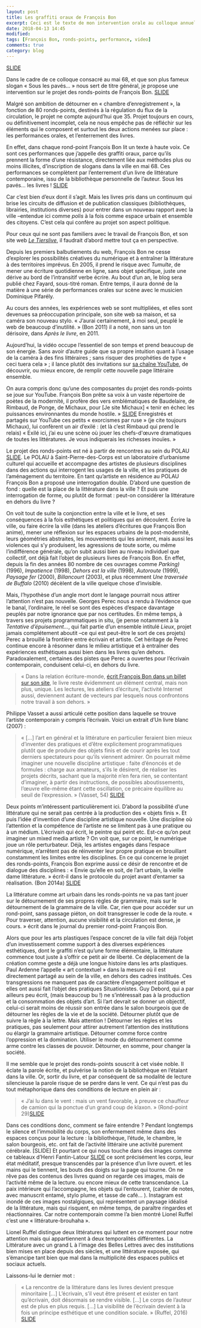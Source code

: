 ```yaml
---
layout: post
title: Les graffiti oraux de François Bon
excerpt: Ceci est le texte de mon intervention orale au colloque annuel 20th/21st French And Francophone Studies qui cette année a eu lieu à Brown, Providence, RI.
date: 2018-04-13 14:45
modified:
tags: [François Bon, ronds-points, performance, video]
comments: true
category: blog
---
```


[SLIDE](https://ss4ws.github.io/my_collections/presentation/Brown/#/)

Dans le cadre de ce colloque consacré au mai 68, et que son plus fameux slogan « Sous les pavés… » nous sert de titre général, je propose une intervention sur le projet des ronds-points de François Bon. [SLIDE](https://ss4ws.github.io/my_collections/presentation/Brown/#/1)

Malgré son ambition de détourner en « chambre d’enregistrement », la fonction de 80 ronds-points, destinés à la régulation du flux de la circulation, le projet ne compte aujourd’hui que 35. Projet toujours en cours, ou définitivement incomplet, cela ne nous empêche pas de réfléchir sur les éléments qui le composent et surtout les deux actions menées sur place : les performances orales, et l’enterrement des livres.

En effet, dans chaque rond-point François Bon lit un texte à haute voix. Ce sont ces performances que j’appelle des graffiti oraux, parce qu’ils prennent la forme d’une résistance, directement liée aux méthodes plus ou moins illicites, d’inscription de slogans dans la ville en mai 68. Ces performances se complètent par l’enterrement d’un livre de littérature contemporaine, issu de la bibliothèque personnelle de l’auteur. Sous les pavés… les livres ! [SLIDE](https://ss4ws.github.io/my_collections/presentation/Brown/#/2)

Car c’est bien d’eux dont il s’agit. Mais les livres pris dans un continuum qui brise les circuits de diffusion et de publication classiques (bibliothèques, librairies, institutions diverses) pour entrer dans un nouveau rapport avec la ville –entendue ici comme _polis_ à la fois comme espace urbain et ensemble des citoyens. C’est cela qui confère au projet son aspect politique.  

Pour ceux qui ne sont pas familiers avec le travail de François Bon, et son site web [_Le Tierslive_](http://www.tierslivre.net/), il faudrait d’abord mettre tout ça en perspective.

Depuis les premiers balbutiements du web, François Bon ne cesse d’explorer les possibilités créatives du numérique et à entraîner la littérature à des territoires imprévus. En 2005, il prend le risque avec _Tumulte_, de mener une écriture quotidienne en ligne, sans objet spécifique, juste une dérive au bord de l’intransitif verbe écrire. Au bout d’un an, le blog sera publié chez Fayard, sous-titré roman. Entre temps, il aura donné de la matière à une série de performances orales sur scène avec le musicien Dominique Pifarély.

Au cours des années, les expériences web se sont multipliées, et elles sont devenues sa préoccupation principale, son site web sa maison, et sa caméra son nouveau stylo. « J’aurai certainement, à moi seul, peuplé le web de beaucoup d’inutilité. » (Bon 2011) il a noté, non sans un ton dérisoire, dans _Après le livre_, en 2011.

Aujourd’hui, la vidéo occupe l’essentiel de son temps et prend beaucoup de son énergie. Sans avoir d’autre guide que sa propre intuition quant à l’usage de la caméra à des fins littéraires ; sans risquer des prophéties de type « ceci tuera cela » ; il lance plutôt des invitations sur [sa chaîne YouTube](https://www.youtube.com/user/tierslivre), de découvrir, ou mieux encore, de remplir cette nouvelle page littéraire ensemble.

On aura compris donc qu’une des composantes du projet des ronds-points se joue sur YouTube. François Bon prête sa voix à un vaste répertoire de poètes de la modernité, il profère des vers emblématiques de Baudelaire, de Rimbaud, de Ponge, de Michaux, pour [Je site Michaux] « tenir en échec les puissances environnantes du monde hostile. » [SLIDE](https://ss4ws.github.io/my_collections/presentation/Brown/#/2) Enregistrés et partagés sur YouTube ces petits « exorcismes par ruse » (je cite toujours Michaux), lui confèrent un air d’exilé : (et là c’est Rimbaud qui prend le relais) « Exilé ici, j’ai eu une scène où jouer les chefs-d'œuvre dramatiques de toutes les littératures. Je vous indiquerais les richesses inouïes. »   

Le projet des ronds-points est né à partir de rencontres au sein du POLAU [SLIDE](https://ss4ws.github.io/my_collections/presentation/Brown/#/4). Le POLAU à Saint-Pierre-des-Corps est un laboratoire d’urbanisme culturel qui accueille et accompagne des artistes de plusieurs disciplines dans des actions qui interrogent les usages de la ville, et les pratiques de l’aménagement du territoire. En tant qu’artiste en résidence au POLAU François Bon a proposé une interrogation double. D’abord une question de fond : quelle est la place de la littérature dans la ville ? Et puis une interrogation de forme, ou plutôt de format : peut-on considérer la littérature en dehors du livre ?

On voit tout de suite la conjonction entre la ville et le livre, et ses conséquences à la fois esthétiques et politiques qui en découlent. Écrire la ville, ou faire écrire la ville (dans les ateliers d’écritures que François Bon anime), mener une réflexion sur les espaces urbains de la post-modernité, leurs géométries abstraites, les mouvements qui les animent, mais aussi les violences qui s’y produisent, les agressions de toute sorte, ou même l’indifférence générale, qu’on subit aussi bien au niveau individuel que collectif, ont déjà fait l’objet de plusieurs livres de François Bon. En effet, depuis la fin des années 80 nombre de ces ouvrages comme _Parking)_ (1996), _Impatience_ (1998), _Dehors est la ville_ (1998), _Autoroute_ (1999), _Paysage fer_ (2000), _Billancourt_ (2003), et plus récemment _Une traversée de Buffalo_ (2010) décèlent de la ville quelque chose d’invisible.

Mais, l’hypothèse d’un angle mort dont le langage pourrait nous attirer l’attention n’est pas nouvelle. Georges Perec nous a rendu à l’évidence que le banal, l’ordinaire, le réel se sont des espèces d’espace davantage peuplés par notre ignorance que par nos certitudes. En même temps, à travers ses projets programmatiques in situ, (je pense notamment à la _Tentative d’épuisement..._, qui fait partie d’un ensemble intitulé _Lieux_, projet jamais complétement aboutit –ce qui est peut-être le sort de ces projets) Perec a brouillé la frontière entre écrivain et artiste. Cet héritage de Perec continue encore à résonner dans le milieu artistique et à entraîner des expériences esthétiques aussi bien dans les livres qu’en dehors. Paradoxalement, certaines des pistes que Perec a ouvertes pour l’écrivain contemporain, conduisent celui-ci, en dehors du livre.

> « Dans la relation écriture-monde, [écrit François Bon dans un billet sur son site](http://www.tierslivre.net/spip/spip.php?article890), le livre reste évidemment un élément central, mais non plus, unique. Les lectures, les ateliers d’écriture, l’activité Internet aussi, deviennent autant de vecteurs par lesquels nous confrontons notre travail à son dehors. »

Philippe Vasset a aussi articulé cette position dans laquelle se trouve l’artiste contemporain y compris l’écrivain. Voici un extrait d’Un livre blanc (2007) :    
> « […] l’art en général et la littérature en particulier feraient bien mieux d’inventer des pratiques et d’être explicitement programmatiques plutôt que de produire des objets finis et de courir après les tout derniers spectateurs pour qu’ils viennent admirer. On pourrait même imaginer une nouvelle discipline artistique : faite d’énoncés et de formules : charge aux amateurs, s’ils le désirent, de réaliser les projets décrits, sachant que la majorité n’en fera rien, se contentant d’imaginer, à partir des instructions, de possibles aboutissements, l’œuvre elle-même étant cette oscillation, ce précaire équilibre au seuil de l’expression. » (Vasset, 54) [SLIDE](https://ss4ws.github.io/my_collections/presentation/Brown/#/4)

Deux points m’intéressent particulièrement ici. D’abord la possibilité d’une littérature qui ne serait pas centrée à la production des « objets finis ». Et puis l’idée d’invention d’une discipline artistique nouvelle. Une discipline où l’attention et la compétence de l’artiste ne se limitent pas à une pratique ou à un médium. L’écrivain qui écrit, le peintre qui peint etc. Est-ce qu’on peut imaginer un mixed media artiste ? On voit que, sur ce point, le numérique joue un rôle perturbateur. Déjà, les artistes engagés dans l’espace numérique, n’arrêtent pas de réinventer leur propre pratique en brouillant constamment les limites entre les disciplines. En ce qui concerne le projet des ronds-points, François Bon exprime aussi ce désir de rencontre et de dialogue des disciplines : « Envie qu’elle en soit, de l’art urbain, la vieille dame littérature. » écrit-il dans le protocole du projet avant d’entamer sa réalisation. (Bon 2014a) [SLIDE](https://ss4ws.github.io/my_collections/presentation/Brown/#/6)

La littérature comme art urbain dans les ronds-points ne va pas tant jouer sur le détournement de ses propres règles de grammaire, mais sur le détournement de la grammaire de la ville. Car, rien que pour accéder sur un rond-point, sans passage piéton, on doit transgresser le code de la route. « Pour traverser, attention, aucune visibilité et la circulation est dense, je cours. » écrit dans le journal du premier rond-point François Bon.

Alors que pour les arts plastiques l’espace concret de la ville fait déjà l’objet d’un investissement comme support à des diverses expériences esthétiques, dont le graffiti n’est qu’une forme élémentaire, la littérature commence tout juste à s’offrir ce petit air de liberté. Ce déplacement de la création comme geste a déjà une longue histoire dans les arts plastiques. Paul Ardenne l’appelle « art contextuel » dans la mesure où il est directement partagé au sein de la ville, en dehors des cadres institués. Ces transgressions ne manquent pas de caractère d’engagement politique et elles ont aussi fait l’objet des pratiques Situationistes. Guy Debord, qui a par ailleurs peu écrit, (mais beaucoup bu !) ne s’intéressait pas à la production et la consommation des objets d’art. Si l’art devrait se donner un objectif, celui-ci serait moins de réussir son entrée dans le salon bourgeois que de détourner les règles de la vie et de la société.  Détourner plutôt que de suivre la règle à la lettre. Mais attention ! Détourner les règles et les pratiques, pas seulement pour attirer autrement l’attention des institutions ou élargir la grammaire artistique. Détourner comme force contre l’oppression et la domination. Utiliser le mode du détournement comme arme contre les classes de pouvoir. Détourner, en somme, pour changer la société.

Il me semble que le projet des ronds-points souscrit à cet visée noble. Il éclate la parole écrite, et pulvérise la notion de la bibliothèque en l’étalant dans la ville. Or, sortir du livre, et par conséquent de sa modalité de lecture silencieuse la parole risque de se perdre dans le vent. Ce qui n’est pas du tout métaphorique dans des conditions de lecture en plein air :

> « J’ai lu dans le vent : mais un vent favorable, à preuve ce chauffeur de camion qui la ponctue d’un grand coup de klaxon. » (Rond-point 29)[SLIDE](https://ss4ws.github.io/my_collections/presentation/Brown/#/7)

Dans ces conditions donc, comment se faire entendre ? Pendant longtemps le silence et l’immobilité du corps, son enfermement même dans des espaces conçus pour la lecture : la bibliothèque, l’étude, le chambre, le salon bourgeois, etc. ont fait de l’activité littéraire une activité purement cérébrale. [SLIDE] Et pourtant ce qui nous touche dans des images comme ce tableaux d’Henri Fantin-Latour [SLIDE](https://ss4ws.github.io/my_collections/presentation/Brown/#/8) ce sont précisément les corps, leur état méditatif, presque transcendés par la présence d’un livre ouvert. et les mains qui le tiennent, les bouts des doigts sur la page qui tourne. On ne rêve pas des contenus des livres quand on regarde ces images, mais de l’activité même de la lecture.  ou encore mieux de cette transcendance. La paix intérieure qui l’accompagne, les objets qui l’entourent, (cahier de notes, avec manuscrit entamé, stylo plume, et tasse de café… ). Instagram est inondé de ces images nostalgiques, qui représentent un paysage idéalisé de la littérature, mais qui risquent, en même temps, de paraître ringardes et réactionnaires. Car notre contemporain comme l’a bien montré Lionel Ruffel c’est une « littérature-brouhaha ».

Lionel Ruffel distingue deux littératures qui luttent en ce moment pour notre attention mais qui appartiennent à deux temporalités différentes. La Littérature avec un grand L à l’image des Belles Lettres avec des institutions bien mises en place depuis des siècles, et une littérature exposée, qui s’émancipe tant bien que mal dans la multiplicité des espaces publics et sociaux actuels.

Laissons-lui le dernier mot :
> « La rencontre de la littérature dans les livres devient presque minoritaire [...] L’écrivain, s’il veut être présent et exister en tant qu’écrivain, doit désormais se rendre visible. [...] Le corps de l’auteur est de plus en plus requis. [...] La visibilité de l’écrivain devient à la fois un principe esthétique et une condition sociale. » (Ruffel, 2016) [SLIDE](https://ss4ws.github.io/my_collections/presentation/Brown/#/9)
